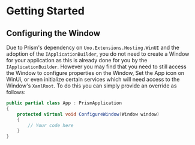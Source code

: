# Getting Started

## Configuring the Window

Due to Prism's dependency on `Uno.Extensions.Hosting.WinUI` and the adoption of the `IApplicationBuilder`, you do not need to create a Window for your application as this is already done for you by the `IApplicationBuilder`. However you may find that you need to still access the Window to configure properties on the Window, Set the App icon on WinUi, or even initialize certain services which will need access to the Window's `XamlRoot`. To do this you can simply provide an override as follows:

```cs
public partial class App : PrismApplication
{
    protected virtual void ConfigureWindow(Window window)
    {
        // Your code here
    }
}
```
